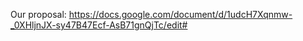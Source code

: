 Our proposal: https://docs.google.com/document/d/1udcH7Xqnmw-_0XHljnJX-sy47B47Ecf-AsB71gnQjTc/edit#
